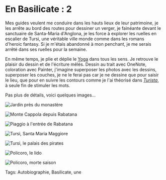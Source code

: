 # En Basilicate : 2

Mes guides veulent me conduire dans les hauts lieux de leur patrimoine, je les arrête au bord des routes pour dessiner un verger, je fainéante devant le sanctuaire de Santa-Maria d'Anglona, je les force à explorer les ruelles en escalier de Tursi, une véritable ville monde comme dans les romans d'heroic fantasy. Si je m'étais abandonné à mon penchant, je me serais arrêté dans ses ruelles pour la semaine.

En même temps, je plie et déplie le [Yoga](http://blog.tcrouzet.com/tag/lenovo/) dans tous les sens. Je retrouve le plaisir du dessin et de l'écriture mêlés. Dessin au trait avec OneNote, coloration avec Painter, j'imagine superposer les photos avec les dessins, superposer les couches, je ne le ferai pas car je ne dessine que pour saisir le lieu, que pour en suivre les contours comme je l'ai théorisé dans *[Turista](http://blog.tcrouzet.com/turista/)*, à seule fin de stimuler les mots.

Pas plus de détails, voici quelques images…

![Jardin près du monastère ](http://blog.tcrouzet.comhttps://tcrouzet.com/images_tc/2013/12/jardin.jpg)

![Monte Cappola depuis Rabatana](http://blog.tcrouzet.comhttps://tcrouzet.com/images_tc/2013/12/rabatana.jpg)

![Piaggio à l'entrée de Rabatana](http://blog.tcrouzet.comhttps://tcrouzet.com/images_tc/2013/12/piadgo.jpg)

![Tursi, Santa Maria Maggiore](http://blog.tcrouzet.comhttps://tcrouzet.com/images_tc/2013/12/tursi_church.jpg)

![Tursi, le palais des pirates](http://blog.tcrouzet.comhttps://tcrouzet.com/images_tc/2013/12/tursi_pirate.jpg)

![Policoro, le lido](http://blog.tcrouzet.comhttps://tcrouzet.com/images_tc/2013/12/policoro_lido.jpg)

![Policoro, morte saison](http://blog.tcrouzet.comhttps://tcrouzet.com/images_tc/2013/12/policoro_mortesaison.jpg)



Tags: Autobiographie, Basilicate, une